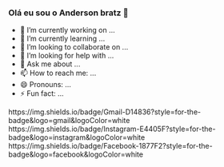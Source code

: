 ### Olá eu sou o Anderson bratz 👋

- 🔭 I’m currently working on ...
- 🌱 I’m currently learning ...
- 👯 I’m looking to collaborate on ...
- 🤔 I’m looking for help with ...
- 💬 Ask me about ...
- 📫 How to reach me: ...
- 😄 Pronouns: ...
- ⚡ Fun fact: ...

<div>
  https://img.shields.io/badge/Gmail-D14836?style=for-the-badge&logo=gmail&logoColor=white
  https://img.shields.io/badge/Instagram-E4405F?style=for-the-badge&logo=instagram&logoColor=white
  https://img.shields.io/badge/Facebook-1877F2?style=for-the-badge&logo=facebook&logoColor=white
</div>
